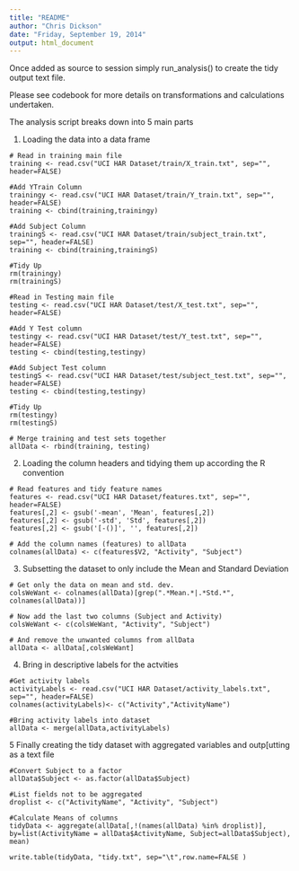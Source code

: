 ```yaml
---
title: "README"
author: "Chris Dickson"
date: "Friday, September 19, 2014"
output: html_document
---
```


Once added as source to session simply run_analysis() to create the tidy output text file.

Please see codebook for more details on transformations and calculations undertaken.

The analysis script breaks down into 5 main parts

1. Loading the data into a data frame 
```{r}
# Read in training main file
training <- read.csv("UCI HAR Dataset/train/X_train.txt", sep="", header=FALSE)

#Add YTrain Column
trainingy <- read.csv("UCI HAR Dataset/train/Y_train.txt", sep="", header=FALSE)
training <- cbind(training,trainingy)

#Add Subject Column
trainingS <- read.csv("UCI HAR Dataset/train/subject_train.txt", sep="", header=FALSE)
training <- cbind(training,trainingS)

#Tidy Up
rm(trainingy)
rm(trainingS)

#Read in Testing main file
testing <- read.csv("UCI HAR Dataset/test/X_test.txt", sep="", header=FALSE)

#Add Y Test column
testingy <- read.csv("UCI HAR Dataset/test/Y_test.txt", sep="", header=FALSE)
testing <- cbind(testing,testingy)

#Add Subject Test column
testingS <- read.csv("UCI HAR Dataset/test/subject_test.txt", sep="", header=FALSE)
testing <- cbind(testing,testingy)

#Tidy Up
rm(testingy)
rm(testingS)

# Merge training and test sets together
allData <- rbind(training, testing)
```

2. Loading the column headers and tidying them up according the R convention
```{r}
# Read features and tidy feature names
features <- read.csv("UCI HAR Dataset/features.txt", sep="", header=FALSE)
features[,2] <- gsub('-mean', 'Mean', features[,2])
features[,2] <- gsub('-std', 'Std', features[,2])
features[,2] <- gsub('[-()]', '', features[,2])

# Add the column names (features) to allData 
colnames(allData) <- c(features$V2, "Activity", "Subject")
```

3. Subsetting the dataset to only include the Mean and Standard Deviation
```{r}
# Get only the data on mean and std. dev.
colsWeWant <- colnames(allData)[grep(".*Mean.*|.*Std.*", colnames(allData))]

# Now add the last two columns (Subject and Activity)
colsWeWant <- c(colsWeWant, "Activity", "Subject")

# And remove the unwanted columns from allData
allData <- allData[,colsWeWant]
```

4. Bring in descriptive labels for the actvities
```{r}
#Get activity labels
activityLabels <- read.csv("UCI HAR Dataset/activity_labels.txt", sep="", header=FALSE)
colnames(activityLabels)<- c("Activity","ActivityName")

#Bring activity labels into dataset
allData <- merge(allData,activityLabels)
```

5 Finally creating the tidy dataset with aggregated variables and outp[utting as a text file
```{r}
#Convert Subject to a factor
allData$Subject <- as.factor(allData$Subject)

#List fields not to be aggregated
droplist <- c("ActivityName", "Activity", "Subject")

#Calculate Means of columns
tidyData <- aggregate(allData[,!(names(allData) %in% droplist)], by=list(ActivityName = allData$ActivityName, Subject=allData$Subject), mean)

write.table(tidyData, "tidy.txt", sep="\t",row.name=FALSE )
```